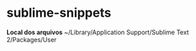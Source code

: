 sublime-snippets
================

**Local dos arquivos**
~/Library/Application Support/Sublime Text 2/Packages/User
